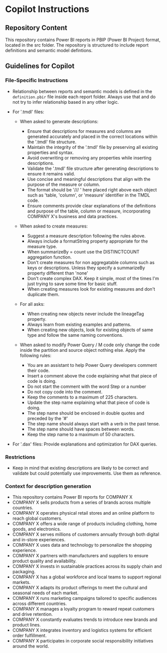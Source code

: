 <!---
Contributors: Jimmy Smeijsters, John Kerski
-->

# Copilot Instructions

## Repository Content
This repository contains Power BI reports in PBIP (Power BI Project) format, located in the src folder. The repository is structured to include report definitions and semantic model defintions.

## Guidelines for Copilot

### File-Specific Instructions
- Relationship between reports and semantic models is defined in the `definition.pbir` file inside each report folder. Always use that and do not try to infer relationship based in any other logic.
- For '.tmdl' files:

    - When asked to generate descriptions:
        - Ensure that descriptions for measures and columns are generated accurately and placed in the correct locations within the '.tmdl' file structure.
        - Maintain the integrity of the '.tmdl' file by preserving all existing properties and syntax.
        - Avoid overwriting or removing any properties while inserting descriptions.
        - Validate the '.tmdl' file structure after generating descriptions to ensure it remains valid.
        - Use concise and meaningful descriptions that align with the purpose of the measure or column.
        - The format should be '/// <description goes here>' here placed right above each object such as 'table, 'column', or 'measure' identifier in the TMDL code.
        - Ensure comments provide clear explanations of the definitions and purpose of the table, column or measure, incorporating COMPANY X's business and data practices.

    - When asked to create measures:
        - Suggest a measure description following the rules above.
        - Always include a formatString property appropriate for the measure type.
        - When summarizeBy = count use the DISTINCTCOUNT aggregation function.
        - Don't create measures for non aggregatable columns such as keys or descriptions. Unless they specify a summarizeBy property different than 'none'
        - Don't create complex DAX. Keep it simple, most of the times I'm just trying to save some time for basic stuff.
        - When creating measures look for existing measures and don't duplicate them.

    - For all asks:
        - When creating new objects never include the lineageTag property.        
        - Always learn from existing examples and patterns.
        - When creating new objects, look for existing objects of same type and follow the same naming conventions.

    - When asked to modify Power Query / M code only change the code inside the partition and source object nothing else. Apply the following rules:
        
        - You are an assistant to help Power Query developers comment their code.         
        - Insert a comment above the code explaining what that piece of code is doing.
        - Do not start the comment with the word Step or a number
        - Do not copy code into the comment.
        - Keep the comments to a maximum of 225 characters.
        - Update the step name explaining what that piece of code is doing.
        - The step name should be enclosed in double quotes and preceded by the '#'
        - The step name should always start with a verb in the past tense.
        - The step name should have spaces between words. 
        - Keep the step name to a maximum of 50 characters.         

- For '.dax' files: Provide explanations and optimization for DAX queries.

### Restrictions
- Keep in mind that existing descriptions are likely to be correct and validate but could potentially use improvements. Use them as reference.

### Context for description generation
- This repository contains Power BI reports for COMPANY X
- COMPANY X sells products from a series of brands across multiple countries.
- COMPANY X operates physical retail stores and an online platform to reach global customers.
- COMPANY X offers a wide range of products including clothing, home goods, and electronics.
- COMPANY X serves millions of customers annually through both digital and in-store experiences.
- COMPANY X uses data and technology to personalize the shopping experience.
- COMPANY X partners with manufacturers and suppliers to ensure product quality and availability.
- COMPANY X invests in sustainable practices across its supply chain and packaging.
- COMPANY X has a global workforce and local teams to support regional markets.
- COMPANY X adapts its product offerings to meet the cultural and seasonal needs of each market.
- COMPANY X runs marketing campaigns tailored to specific audiences across different countries.
- COMPANY X manages a loyalty program to reward repeat customers and drive retention.
- COMPANY X constantly evaluates trends to introduce new brands and product lines.
- COMPANY X integrates inventory and logistics systems for efficient order fulfillment.
- COMPANY X participates in corporate social responsibility initiatives around the world.
